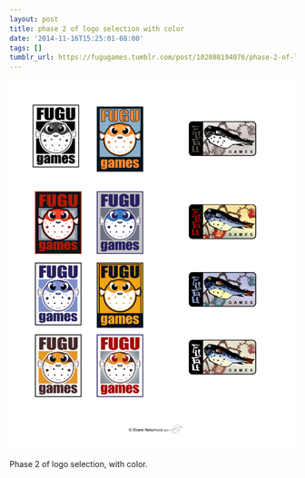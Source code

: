 ```yaml
---
layout: post
title: phase 2 of logo selection with color
date: '2014-11-16T15:25:01-08:00'
tags: []
tumblr_url: https://fugugames.tumblr.com/post/102808194076/phase-2-of-logo-selection-with-color
---
```

 ![](/tumblr_files/tumblr_nf5fdphAcK1tgne1po1_1280.jpg)  

Phase 2 of logo selection, with color.

